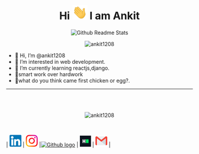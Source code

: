 <h1 align="center">Hi <img src="https://raw.githubusercontent.com/ABSphreak/ABSphreak/master/gifs/Hi.gif" width="40px"/> I am Ankit</h1>
<p align="center">
 <img width="100px" src="https://res.cloudinary.com/anuraghazra/image/upload/v1594908242/logo_ccswme.svg" align="center" alt="Github Readme Stats" />
</p>
<p align="center"> <img src="https://komarev.com/ghpvc/?username=ankit1208" alt="ankit1208"/> </p> 

- 👋 Hi, I’m @ankit1208
- 👀 I’m interested in web development. 
- 🌱 I’m currently learning reactjs,django.
- 💬smart work over hardwork
- 🤔what do you think came first chicken or egg?.


<hr>
 
 <br>
 <br>
 
<p align="center"><img src="https://github-readme-stats-five-lyart.vercel.app/api?username=ankit1208&show_icons=true&theme=vue-dark" alt="ankit1208" /></p>
<br>

| [<img src="https://github.com/ankit1208/ankit1208/blob/main/Assets/Linkedin.svg" alt="Linkedin Logo" width="32">](https://www.linkedin.com/in/ankit-c-334907106/) | [<img src="https://github.com/ankit1208/ankit1208/blob/main/Assets/Instagram.svg" alt="instagram logo" width="32">](https://www.instagram.com/maybe_ankit/) |[<img src="https://cdn.svgporn.com/logos/github-icon.svg" alt="Github logo" width="34">](https://github.com/ankit1208) | [<img src="https://github.com/ankit1208/ankit1208/blob/main/Assets/HackerRank.svg" alt="HackerRank Logo" width="30">](https://www.hackerrank.com/ankitchoudhary13/)  | [<img src="https://github.com/ankit1208/ankit1208/blob/main/Assets/Gmail.svg" alt="Gmail logo" height="32">](mailto:ankitchoudhary1208@gmail.com) |

<!---
ankit1208/ankit1208 is a ✨ special ✨ repository because its `README.md` (this file) appears on your GitHub profile.
You can click the Preview link to take a look at your changes.
--->
